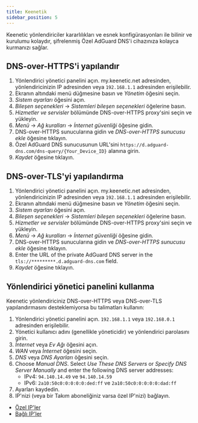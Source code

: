 ```yaml
---
title: Keenetik
sidebar_position: 5
---
```


Keenetic yönlendiriciler kararlılıkları ve esnek konfigürasyonları ile bilinir ve kurulumu kolaydır, şifrelenmiş Özel AdGuard DNS'i cihazınıza kolayca kurmanızı sağlar.

## DNS-over-HTTPS'i yapılandır

1. Yönlendirici yönetici panelini açın. my.keenetic.net adresinden, yönlendiricinizin IP adresinden veya `192.168.1.1` adresinden erişilebilir.
2. Ekranın altındaki menü düğmesine basın ve _Yönetim_ öğesini seçin.
3. _Sistem ayarları_ öğesini açın.
4. _Bileşen seçenekleri_ → _Sistemleri bileşen seçenekleri_ öğelerine basın.
5. _Hizmetler ve servisler_ bölümünde DNS-over-HTTPS proxy'sini seçin ve yükleyin.
6. _Menü_ → _Ağ kuralları_ → _İnternet güvenliği_ öğesine gidin.
7. DNS-over-HTTPS sunucularına gidin ve _DNS-over-HTTPS sunucusu ekle_ öğesine tıklayın.
8. Özel AdGuard DNS sunucusunun URL'sini `https://d.adguard-dns.com/dns-query/{Your_Device_ID}` alanına girin.
9. _Kaydet_ öğesine tıklayın.

## DNS-over-TLS'yi yapılandırma

1. Yönlendirici yönetici panelini açın. my.keenetic.net adresinden, yönlendiricinizin IP adresinden veya `192.168.1.1` adresinden erişilebilir.
2. Ekranın altındaki menü düğmesine basın ve _Yönetim_ öğesini seçin.
3. _Sistem ayarları_ öğesini açın.
4. _Bileşen seçenekleri_ → _Sistemleri bileşen seçenekleri_ öğelerine basın.
5. _Hizmetler ve servisler_ bölümünde DNS-over-HTTPS proxy'sini seçin ve yükleyin.
6. _Menü_ → _Ağ kuralları_ → _İnternet güvenliği_ öğesine gidin.
7. DNS-over-HTTPS sunucularına gidin ve _DNS-over-HTTPS sunucusu ekle_ öğesine tıklayın.
8. Enter the URL of the private AdGuard DNS server in the `tls://*********.d.adguard-dns.com` field.
9. _Kaydet_ öğesine tıklayın.

## Yönlendirici yönetici panelini kullanma

Keenetic yönlendiriciniz DNS-over-HTTPS veya DNS-over-TLS yapılandırmasını desteklemiyorsa bu talimatları kullanın:

1. Yönlendirici yönetici panelini açın. `192.168.1.1` veya `192.168.0.1` adresinden erişilebilir.
2. Yönetici kullanıcı adını (genellikle yöneticidir) ve yönlendirici parolasını girin.
3. _İnternet_ veya _Ev Ağı_ öğesini açın.
4. _WAN_ veya _İnternet_ öğesini seçin.
5. _DNS_ veya _DNS Ayarları_ öğesini seçin.
6. Choose _Manual DNS_. Select _Use These DNS Servers_ or _Specify DNS Server Manually_ and enter the following DNS server addresses:
   - IPv4: `94.140.14.49` ve `94.140.14.59`
   - IPv6: `2a10:50c0:0:0:0:0:ded:ff` ve `2a10:50c0:0:0:0:0:dad:ff`
7. Ayarları kaydedin.
8. IP'nizi (veya bir Takım aboneliğiniz varsa özel IP'nizi) bağlayın.

- [Özel IP'ler](/private-dns/connect-devices/other-options/dedicated-ip.md)
- [Bağlı IP'ler](/private-dns/connect-devices/other-options/linked-ip.md)
